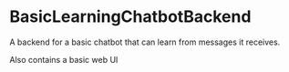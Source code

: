 # BasicLearningChatbotBackend
A backend for a basic chatbot that can learn from messages it receives.

Also contains a basic web UI